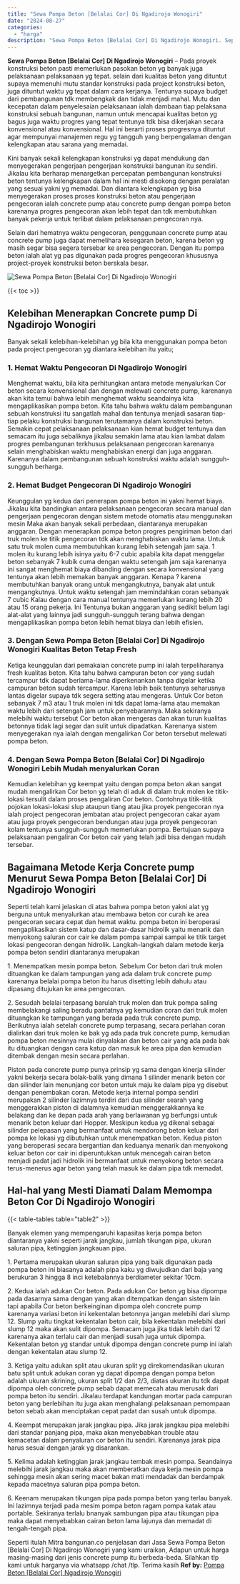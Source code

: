 ```yaml
---
title: "Sewa Pompa Beton [Belalai Cor] Di Ngadirojo Wonogiri"
date: "2024-08-27"
categories: 
  - "harga"
description: "Sewa Pompa Beton [Belalai Cor] Di Ngadirojo Wonogiri. Seperti itulah Mitra bangunan.co penjelasan dari Jasa Sewa Pompa Beton [Belalai Cor] Di Ngadirojo Won..."
---
```


**Sewa Pompa Beton \[Belalai Cor\] Di Ngadirojo Wonogiri** – Pada proyek konstruksi beton pasti memerlukan pasokan beton yg banyak juga pelaksanaan pelaksanaan yg tepat. selain dari kualitas beton yang dituntut supaya memenuhi mutu standar konstruksi pada project konstruksi beton, juga dituntut waktu yg tepat dalam cara kerjanya. Tentunya supaya budget dari pembangunan tdk membengkak dan tidak menjadi mahal. Mutu dan kecepatan dalam penyelesaian pelaksanaan ialah dambaan tiap pelaksana konstruksi sebuah bangunan, namun untuk mencapai kualitas beton yg bagus juga waktu progres yang tepat tentunya tdk bisa dikerjakan secara konvensional atau konvensional. Hal ini berarti proses progresnya dituntut agar mempunyai manajemen regu yg tangguh yang berpengalaman dengan kelengkapan atau sarana yang memadai.

Kini banyak sekali kelengkapan konstruksi yg dapat mendukung dan menyegerakan pengerjaan pengerjaan konstruksi bangunan itu sendiri. Jikalau kita berharap menargetkan percepatan pembangunan konstruksi beton tentunya kelengkapan dalam hal ini mesti disokong dengan peralatan yang sesuai yakni yg memadai. Dan diantara kelengkapan yg bisa menyegerakan proses proses konstruksi beton atau pengerjaan pengecoran ialah concrete pump atau concrete pump dengan pompa beton karenanya progres pengecoran akan lebih tepat dan tdk membutuhkan banyak pekerja untuk terlibat dalam pelaksanaan pengecoran nya.

Selain dari hematnya waktu pengecoran, penggunaan concrete pump atau concrete pump juga dapat memelihara kesegaran beton, karena beton yg masih segar bisa segera tersebar ke area pengecoran. Dengan itu pompa beton ialah alat yg pas digunakan pada progres pengecoran khususnya project-proyek konstruksi beton berskala besar.

![Sewa Pompa Beton [Belalai Cor] Di Ngadirojo Wonogiri](/images/sewa-concrete-pump-37.png)

{{< toc >}}

## Kelebihan Menerapkan Concrete pump Di Ngadirojo Wonogiri

Banyak sekali kelebihan-kelebihan yg bila kita menggunakan pompa beton pada project pengecoran yg diantara kelebihan itu yaitu;

### 1\. Hemat Waktu Pengecoran Di Ngadirojo Wonogiri

Menghemat waktu, bila kita perhitungkan antara metode menyalurkan Cor beton secara konvensional dan dengan melewati concrete pump, karenanya akan kita temui bahwa lebih menghemat waktu seandainya kita mengaplikasikan pompa beton. Kita tahu bahwa waktu dalam pembangunan sebuah konstruksi itu sangatlah mahal dan tentunya menjadi sasaran tiap-tiap pelaku konstruksi bangunan terutamanya dalam konstruksi beton. Semakin cepat pelaksanaan pelaksanaan kian hemat budget tentunya dan semacam itu juga sebaliknya jikalau semakin lama atau kian lambat dalam progres pembangunan terkhusus pelaksanaan pengecoran karenanya selain menghabiskan waktu menghabiskan energi dan juga anggaran. Karenanya dalam pembangunan sebuah konstruksi waktu adalah sungguh-sungguh berharga.

### 2\. Hemat Budget Pengecoran Di Ngadirojo Wonogiri

Keunggulan yg kedua dari penerapan pompa beton ini yakni hemat biaya. Jikalau kita bandingkan antara pelaksanaan pengecoran secara manual dan pengerjaan pengecoran dengan sistem metode otomatis atau menggunakan mesin Maka akan banyak sekali perbedaan, diantaranya merupakan anggaran. Dengan menerapkan pompa beton progres pengiriman beton dari truk molen ke titik pengecoran tdk akan menghabiskan waktu lama. Untuk satu truk molen cuma membutuhkan kurang lebih setengah jam saja. 1 molen itu kurang lebih isinya yaitu 6-7 cubic apabila kita dapat menggelar beton sebanyak 7 kubik cuma dengan waktu setengah jam saja karenanya ini sangat menghemat biaya dibanding dengan secara konvensional yang tentunya akan lebih memakan banyak anggaran. Kenapa ? karena membutuhkan banyak orang untuk mengangkutnya, banyak alat untuk mengangkutnya. Untuk waktu setengah jam memindahkan coran sebanyak 7 cubic Kalau dengan cara manual tentunya memerlukan kurang lebih 20 atau 15 orang pekerja. Ini Tentunya bukan anggaran yang sedikit belum lagi alat-alat yang lainnya jadi sungguh-sungguh terang bahwa dengan mengaplikasikan pompa beton lebih hemat biaya dan lebih efisien.

### 3\. Dengan Sewa Pompa Beton \[Belalai Cor\] Di Ngadirojo Wonogiri Kualitas Beton Tetap Fresh

Ketiga keunggulan dari pemakaian concrete pump ini ialah terpeliharanya fresh kualitas beton. Kita tahu bahwa campuran beton cor yang sudah tercampur tdk dapat berlama-lama diperkenankan tanpa digelar ketika campuran beton sudah tercampur. Karena lebih baik tentunya seharusnya lantas digelar supaya tdk segera setting atau mengeras. Untuk Cor beton sebanyak 7 m3 atau 1 truk molen ini tdk dapat lama-lama atau memakan waktu lebih dari setengah jam untuk penyebarannya. Maka sekiranya melebihi waktu tersebut Cor beton akan mengeras dan akan turun kualitas betonnya tidak lagi segar dan sulit untuk dipadatkan. Karenanya sistem menyegerakan nya ialah dengan mengalirkan Cor beton tersebut melewati pompa beton.

### 4\. Dengan Sewa Pompa Beton \[Belalai Cor\] Di Ngadirojo Wonogiri Lebih Mudah menyalurkan Coran

Kemudian kelebihan yg keempat yaitu dengan pompa beton akan sangat mudah mengalirkan Cor beton yg telah di aduk di dalam truk molen ke titik-lokasi tersulit dalam proses pengaliran Cor beton. Contohnya titik-titik pojokan lokasi-lokasi slup ataupun tiang atau jika proyek pengecoran nya ialah project pengecoran jembatan atau project pengecoran cakar ayam atau juga proyek pengecoran bendungan atau juga proyek pengecoran kolam tentunya sungguh-sungguh memerlukan pompa. Bertujuan supaya pelaksanaan pengaliran Cor beton cair yang telah jadi bisa dengan mudah tersebar.

## Bagaimana Metode Kerja Concrete pump Menurut Sewa Pompa Beton \[Belalai Cor\] Di Ngadirojo Wonogiri

Seperti telah kami jelaskan di atas bahwa pompa beton yakni alat yg berguna untuk menyalurkan atau membawa beton cor curah ke area pengecoran secara cepat dan hemat waktu. pompa beton ini beroperasi mengaplikasikan sistem katup dan dasar-dasar hidrolik yaitu menarik dan menyokong saluran cor cair ke dalam pompa sampai sampai ke titik target lokasi pengecoran dengan hidrolik. Langkah-langkah dalam metode kerja pompa beton sendiri diantaranya merupakan

1\. Menempatkan mesin pompa beton. Sebelum Cor beton dari truk molen dituangkan ke dalam tampungan yang ada dalam truk concrete pump karenanya belalai pompa beton itu harus disetting lebih dahulu atau dipasang ditujukan ke area pengecoran.

2\. Sesudah belalai terpasang barulah truk molen dan truk pompa saling membelakangi saling beradu pantatnya yg kemudian coran dari truk molen dituangkan ke tampungan yang berada pada truk concrete pump. Berikutnya ialah setelah concrete pump terpasang, secara perlahan coran dialirkan dari truk molen ke bak yg ada pada truk concrete pump, kemudian pompa beton mesinnya mulai dinyalakan dan beton cair yang ada pada bak itu dituangkan dengan cara katup dan masuk ke area pipa dan kemudian ditembak dengan mesin secara perlahan.

Piston pada concrete pump punya prinsip yg sama dengan kinerja silinder yakni bekerja secara bolak-balik yang dimana 1 silinder menarik beton cor dan silinder lain menunjang cor beton untuk maju ke dalam pipa yg disebut dengan penembakan coran. Metode kerja internal pompa sendiri merupakan 2 silinder lazimnya terdiri dari dua silinder searah yang menggerakkan piston di dalamnya kemudian menggerakkannya ke belakang dan ke depan pada arah yang berlawanan yg berfungsi untuk menarik beton keluar dari Hopper. Meskipun kedua yg dikenal sebagai silinder pelepasan yang bermanfaat untuk mendorong beton keluar dari pompa ke lokasi yg dibutuhkan untuk menempatkan beton. Kedua piston yang beroperasi secara bergantian dan keduanya menarik dan menyokong keluar beton cor cair ini diperuntukkan untuk mencegah cairan beton menjadi padat jadi hidrolik ini bermanfaat untuk menyokong beton secara terus-menerus agar beton yang telah masuk ke dalam pipa tdk memadat.

## Hal-hal yang Mesti Diamati Dalam Memompa Beton Cor Di Ngadirojo Wonogiri

{{< table-tables table="table2" >}}

Banyak elemen yang mempengaruhi kapasitas kerja pompa beton diantaranya yakni seperti jarak jangkau, jumlah tikungan pipa, ukuran saluran pipa, ketinggian jangkauan pipa.

1\. Pertama merupakan ukuran saluran pipa yang baik digunakan pada pompa beton ini biasanya adalah pipa kaku yg diwujudkan dari baja yang berukuran 3 hingga 8 inci ketebalannya berdiameter sekitar 10cm.

2\. Kedua ialah adukan Cor beton. Pada adukan Cor beton yg bisa dipompa pada dasarnya sama dengan yang akan ditempatkan dengan sistem lain tapi apabila Cor beton berkeinginan dipompa oleh concrete pump karenanya variasi beton ini kekentalan betonnya jangan melebihi dari slump 12. Slump yaitu tingkat kekentalan beton cair, bila kekentalan melebihi dari slump 12 maka akan sulit dipompa. Semacam juga jika tidak lebih dari 12 karenanya akan terlalu cair dan menjadi susah juga untuk dipompa. Kekentalan beton yg standar untuk dipompa dengan concrete pump ini ialah dengan kekentalan atau slump 12.

3\. Ketiga yaitu adukan split atau ukuran split yg direkomendasikan ukuran batu split untuk adukan coran yg dapat dipompa dengan pompa beton adalah ukuran skrining, ukuran split 1/2 dan 2/3, diatas ukuran itu tdk dapat dipompa oleh concrete pump sebab dapat memecah atau merusak dari pompa beton itu sendiri. Jikalau terdapat kandungan mortar pada campuran beton yang berlebihan itu juga akan menghalangi pelaksanaan pemompaan beton sebab akan menciptakan cepat padat dan susah untuk dipompa.

4\. Keempat merupakan jarak jangkau pipa. Jika jarak jangkau pipa melebihi dari standar panjang pipa, maka akan menyebabkan trouble atau kemacetan dalam penyaluran cor beton itu sendiri. Karenanya jarak pipa harus sesuai dengan jarak yg disarankan.

5\. Kelima adalah ketinggian jarak jangkau tembak mesin pompa. Seandainya melebihi jarak jangkau maka akan memberatkan daya kerja mesin pompa sehingga mesin akan sering macet bakan mati mendadak dan berdampak kepada macetnya saluran pipa pompa beton.

6\. Keenam merupakan tikungan pipa pada pompa beton yang terlau banyak. Ini lazimnya terjadi pada mesim pompa beton ragam pompa katak atau portable. Sekiranya terlalu bnanyak sambungan pipa atau tikungan pipa maka dapat menyebabkan cairan beton lama lajunya dan memadat di tengah-tengah pipa.

Seperti itulah Mitra bangunan.co penjelasan dari Jasa Sewa Pompa Beton \[Belalai Cor\] Di Ngadirojo Wonogiri yang kami uraikan, Adapun untuk harga masing-masing dari jenis concrete pump itu berbeda-beda. Silahkan tlp kami untuk harganya via whatsapp /chat /tlp. Terima kasih
**Ref by:** [Pompa Beton [Belalai Cor] Ngadirojo Wonogiri](https://id.wikipedia.org/wiki/Pompa)
